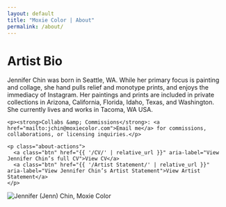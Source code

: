 ```yaml
---
layout: default
title: "Moxie Color | About"
permalink: /about/
---
```


# Artist Bio

<div class="about-grid">
  <div class="about-text">
    <p>Jennifer Chin was born in Seattle, WA.  While her primary focus is painting and collage, she hand pulls relief and monotype prints, and enjoys the immediacy of Instagram. Her paintings and prints are included in private collections in Arizona, California, Florida, Idaho, Texas, and Washington. She currently lives and works in Tacoma, WA USA.</p>

    <p><strong>Collabs &amp; Commissions</strong>: <a href="mailto:jchin@moxiecolor.com">Email me</a> for commissions, collaborations, or licensing inquiries.</p>

    <p class="about-actions">
      <a class="btn" href="{{ '/CV/' | relative_url }}" aria-label="View Jennifer Chin’s full CV">View CV</a>
      <a class="btn" href="{{ '/Artist Statement/' | relative_url }}" aria-label="View Jennifer Chin’s Artist Statement">View Artist Statement</a>
    </p>
  </div>

  <div class="about-photo">
    <img src="{{ '/assets/images/moxiecolor_me.jpeg' | relative_url }}"
         alt="Jennifer (Jenn) Chin, Moxie Color"
         loading="lazy">
  </div>
</div>


